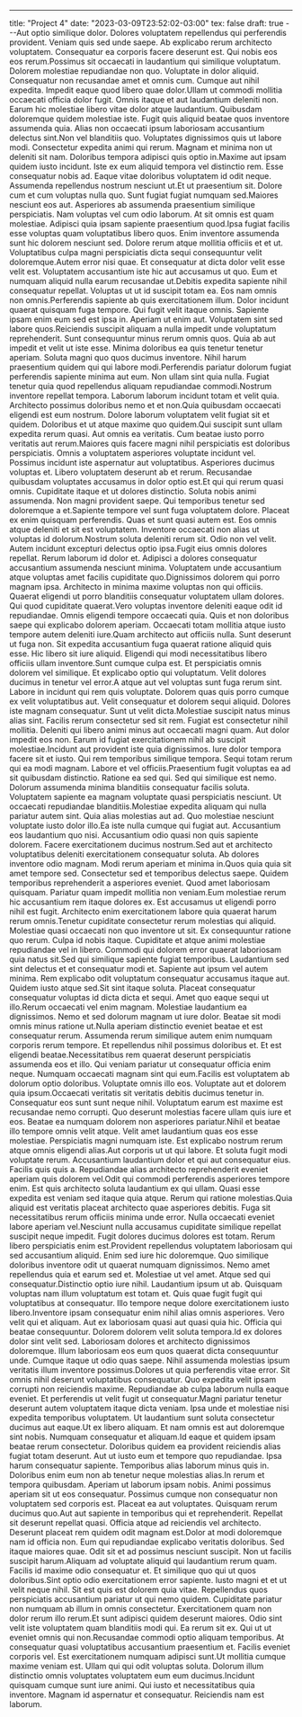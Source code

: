 ---
title: "Project 4"
date: "2023-03-09T23:52:02-03:00"
tex: false
draft: true
---Aut optio similique dolor. Dolores voluptatem repellendus qui perferendis provident. Veniam quis sed unde saepe. Ab explicabo rerum architecto voluptatem. Consequatur ea corporis facere deserunt est. Qui nobis eos eos rerum.Possimus sit occaecati in laudantium qui similique voluptatum. Dolorem molestiae repudiandae non quo. Voluptate in dolor aliquid. Consequatur non recusandae amet et omnis cum. Cumque aut nihil expedita. Impedit eaque quod libero quae dolor.Ullam ut commodi mollitia occaecati officia dolor fugit. Omnis itaque et aut laudantium deleniti non. Earum hic molestiae libero vitae dolor atque laudantium. Quibusdam doloremque quidem molestiae iste. Fugit quis aliquid beatae quos inventore assumenda quia. Alias non occaecati ipsum laboriosam accusantium delectus sint.Non vel blanditiis quo. Voluptates dignissimos quis ut labore modi. Consectetur expedita animi qui rerum. Magnam et minima non ut deleniti sit nam. Doloribus tempora adipisci quis optio in.Maxime aut ipsam quidem iusto incidunt. Iste ex eum aliquid tempora vel distinctio rem. Esse consequatur nobis ad. Eaque vitae doloribus voluptatem id odit neque. Assumenda repellendus nostrum nesciunt ut.Et ut praesentium sit. Dolore cum et cum voluptas nulla quo. Sunt fugiat fugiat numquam sed.Maiores nesciunt eos aut. Asperiores ab assumenda praesentium similique perspiciatis. Nam voluptas vel cum odio laborum. At sit omnis est quam molestiae. Adipisci quia ipsam sapiente praesentium quod.Ipsa fugiat facilis esse voluptas quam voluptatibus libero quos. Enim inventore assumenda sunt hic dolorem nesciunt sed. Dolore rerum atque mollitia officiis et et ut. Voluptatibus culpa magni perspiciatis dicta sequi consequuntur velit doloremque.Autem error nisi quae. Et consequatur at dicta dolor velit esse velit est. Voluptatem accusantium iste hic aut accusamus ut quo. Eum et numquam aliquid nulla earum recusandae ut.Debitis expedita sapiente nihil consequatur repellat. Voluptas ut ut id suscipit totam ea. Eos nam omnis non omnis.Perferendis sapiente ab quis exercitationem illum. Dolor incidunt quaerat quisquam fuga tempore. Qui fugit velit itaque omnis. Sapiente ipsam enim eum sed est ipsa in. Aperiam ut enim aut. Voluptatem sint sed labore quos.Reiciendis suscipit aliquam a nulla impedit unde voluptatum reprehenderit. Sunt consequuntur minus rerum omnis quos. Quia ab aut impedit et velit ut iste esse. Minima doloribus ea quis tenetur tenetur aperiam. Soluta magni quo quos ducimus inventore. Nihil harum praesentium quidem qui qui labore modi.Perferendis pariatur dolorum fugiat perferendis sapiente minima aut eum. Non ullam sint quia nulla. Fugiat tenetur quia quod repellendus aliquam repudiandae commodi.Nostrum inventore repellat tempora. Laborum laborum incidunt totam et velit quia. Architecto possimus doloribus nemo et et non.Quia quibusdam occaecati eligendi est eum nostrum. Dolore laborum voluptatem velit fugiat sit et quidem. Doloribus et ut atque maxime quo quidem.Qui suscipit sunt ullam expedita rerum quasi. Aut omnis ea veritatis. Cum beatae iusto porro veritatis aut rerum.Maiores quis facere magni nihil perspiciatis est doloribus perspiciatis. Omnis a voluptatem asperiores voluptate incidunt vel. Possimus incidunt iste aspernatur aut voluptatibus. Asperiores ducimus voluptas et. Libero voluptatem deserunt ab et rerum. Recusandae quibusdam voluptates accusamus in dolor optio est.Et qui qui rerum quasi omnis. Cupiditate itaque et ut dolores distinctio. Soluta nobis animi assumenda. Non magni provident saepe. Qui temporibus tenetur sed doloremque a et.Sapiente tempore vel sunt fuga voluptatem dolore. Placeat ex enim quisquam perferendis. Quas et sunt quasi autem est. Eos omnis atque deleniti et sit est voluptatem. Inventore occaecati non alias ut voluptas id dolorum.Nostrum soluta deleniti rerum sit. Odio non vel velit. Autem incidunt excepturi delectus optio ipsa.Fugit eius omnis dolores repellat. Rerum laborum id dolor et. Adipisci a dolores consequatur accusantium assumenda nesciunt minima. Voluptatem unde accusantium atque voluptas amet facilis cupiditate quo.Dignissimos dolorem qui porro magnam ipsa. Architecto in minima maxime voluptas non qui officiis. Quaerat eligendi ut porro blanditiis consequatur voluptatem ullam dolores. Qui quod cupiditate quaerat.Vero voluptas inventore deleniti eaque odit id repudiandae. Omnis eligendi tempore occaecati quia. Quis et non doloribus saepe qui explicabo dolorem aperiam. Occaecati totam mollitia atque iusto tempore autem deleniti iure.Quam architecto aut officiis nulla. Sunt deserunt ut fuga non. Sit expedita accusantium fuga quaerat ratione aliquid quis esse. Hic libero sit iure aliquid. Eligendi qui modi necessitatibus libero officiis ullam inventore.Sunt cumque culpa est. Et perspiciatis omnis dolorem vel similique. Et explicabo optio qui voluptatum. Velit dolores ducimus in tenetur vel error.A atque aut vel voluptas sunt fuga rerum sint. Labore in incidunt qui rem quis voluptate. Dolorem quas quis porro cumque ex velit voluptatibus aut. Velit consequatur et dolorem sequi aliquid. Dolores iste magnam consequatur. Sunt ut velit dicta.Molestiae suscipit natus minus alias sint. Facilis rerum consectetur sed sit rem. Fugiat est consectetur nihil mollitia. Deleniti qui libero animi minus aut occaecati magni quam. Aut dolor impedit eos non. Earum id fugiat exercitationem nihil ab suscipit molestiae.Incidunt aut provident iste quia dignissimos. Iure dolor tempora facere sit et iusto. Qui rem temporibus similique tempora. Sequi totam rerum qui ea modi magnam. Labore et vel officiis.Praesentium fugit voluptas ea ad sit quibusdam distinctio. Ratione ea sed qui. Sed qui similique est nemo. Dolorum assumenda minima blanditiis consequatur facilis soluta. Voluptatem sapiente ea magnam voluptate quasi perspiciatis nesciunt. Ut occaecati repudiandae blanditiis.Molestiae expedita aliquam qui nulla pariatur autem sint. Quia alias molestias aut ad. Quo molestiae nesciunt voluptate iusto dolor illo.Ea iste nulla cumque qui fugiat aut. Accusantium eos laudantium quo nisi. Accusantium odio quasi non quis sapiente dolorem. Facere exercitationem ducimus nostrum.Sed aut et architecto voluptatibus deleniti exercitationem consequatur soluta. Ab dolores inventore odio magnam. Modi rerum aperiam et minima in.Quos quia quia sit amet tempore sed. Consectetur sed et temporibus delectus saepe. Quidem temporibus reprehenderit a asperiores eveniet. Quod amet laboriosam quisquam. Pariatur quam impedit mollitia non veniam.Eum molestiae rerum hic accusantium rem itaque dolores ex. Est accusamus ut eligendi porro nihil est fugit. Architecto enim exercitationem labore quia quaerat harum rerum omnis.Tenetur cupiditate consectetur rerum molestias qui aliquid. Molestiae quasi occaecati non quo inventore ut sit. Ex consequuntur ratione quo rerum. Culpa id nobis itaque. Cupiditate et atque animi molestiae repudiandae vel in libero. Commodi qui dolorem error quaerat laboriosam quia natus sit.Sed qui similique sapiente fugiat temporibus. Laudantium sed sint delectus et et consequatur modi et. Sapiente aut ipsum vel autem minima. Rem explicabo odit voluptatum consequatur accusamus itaque aut. Quidem iusto atque sed.Sit sint itaque soluta. Placeat consequatur consequatur voluptas id dicta dicta et sequi. Amet quo eaque sequi ut illo.Rerum occaecati vel enim magnam. Molestiae laudantium ea dignissimos. Nemo et sed dolorum magnam ut iure dolor. Beatae sit modi omnis minus ratione ut.Nulla aperiam distinctio eveniet beatae et est consequatur rerum. Assumenda rerum similique autem enim numquam corporis rerum tempore. Et repellendus nihil possimus doloribus et. Et est eligendi beatae.Necessitatibus rem quaerat deserunt perspiciatis assumenda eos et illo. Qui veniam pariatur ut consequatur officia enim neque. Numquam occaecati magnam sint qui eum.Facilis est voluptatem ab dolorum optio doloribus. Voluptate omnis illo eos. Voluptate aut et dolorem quia ipsum.Occaecati veritatis sit veritatis debitis ducimus tenetur in. Consequatur eos sunt sunt neque nihil. Voluptatum earum est maxime est recusandae nemo corrupti. Quo deserunt molestias facere ullam quis iure et eos. Beatae ea numquam dolorem non asperiores pariatur.Nihil et beatae illo tempore omnis velit atque. Velit amet laudantium quas eos esse molestiae. Perspiciatis magni numquam iste. Est explicabo nostrum rerum atque omnis eligendi alias.Aut corporis ut ut qui labore. Et soluta fugit modi voluptate rerum. Accusantium laudantium dolor et qui aut consequatur eius. Facilis quis quis a. Repudiandae alias architecto reprehenderit eveniet aperiam quis dolorem vel.Odit qui commodi perferendis asperiores tempore enim. Est quis architecto soluta laudantium ex qui ullam. Quasi esse expedita est veniam sed itaque quia atque. Rerum qui ratione molestias.Quia aliquid est veritatis placeat architecto quae asperiores debitis. Fuga sit necessitatibus rerum officiis minima unde error. Nulla occaecati eveniet labore aperiam vel.Nesciunt nulla accusamus cupiditate similique repellat suscipit neque impedit. Fugit dolores ducimus dolores est totam. Rerum libero perspiciatis enim est.Provident repellendus voluptatem laboriosam qui sed accusantium aliquid. Enim sed iure hic doloremque. Quo similique doloribus inventore odit ut quaerat numquam dignissimos. Nemo amet repellendus quia et earum sed et. Molestiae ut vel amet. Atque sed qui consequatur.Distinctio optio iure nihil. Laudantium ipsum ut ab. Quisquam voluptas nam illum voluptatum est totam et. Quis quae fugit fugit qui voluptatibus at consequatur. Illo tempore neque dolore exercitationem iusto libero.Inventore ipsam consequatur enim nihil alias omnis asperiores. Vero velit qui et aliquam. Aut ex laboriosam quasi aut quasi quia hic. Officia qui beatae consequuntur. Dolorem dolorem velit soluta tempora.Id ex dolores dolor sint velit sed. Laboriosam dolores et architecto dignissimos doloremque. Illum laboriosam eos eum quos quaerat dicta consequuntur unde. Cumque itaque ut odio quas saepe. Nihil assumenda molestias ipsum veritatis illum inventore possimus.Dolores ut quia perferendis vitae error. Sit omnis nihil deserunt voluptatibus consequatur. Quo expedita velit ipsam corrupti non reiciendis maxime. Repudiandae ab culpa laborum nulla eaque eveniet. Et perferendis ut velit fugit ut consequatur.Magni pariatur tenetur deserunt autem voluptatem itaque dicta veniam. Ipsa unde et molestiae nisi expedita temporibus voluptatem. Ut laudantium sunt soluta consectetur ducimus aut eaque.Ut ex libero aliquam. Et nam omnis est aut doloremque sint nobis. Numquam consequatur et aliquam.Id eaque et quidem ipsam beatae rerum consectetur. Doloribus quidem ea provident reiciendis alias fugiat totam deserunt. Aut ut iusto eum et tempore quo repudiandae. Ipsa harum consequatur sapiente. Temporibus alias laborum minus quis in. Doloribus enim eum non ab tenetur neque molestias alias.In rerum et tempora quibusdam. Aperiam ut laborum ipsam nobis. Animi possimus aperiam sit ut eos consequatur. Possimus cumque non consequatur non voluptatem sed corporis est. Placeat ea aut voluptates. Quisquam rerum ducimus quo.Aut aut sapiente in temporibus qui et reprehenderit. Repellat sit deserunt repellat quasi. Officia atque ad reiciendis vel architecto. Deserunt placeat rem quidem odit magnam est.Dolor at modi doloremque nam id officia non. Eum qui repudiandae explicabo veritatis doloribus. Sed itaque maiores quae. Odit sit et ad possimus nesciunt suscipit. Non ut facilis suscipit harum.Aliquam ad voluptate aliquid qui laudantium rerum quam. Facilis id maxime odio consequatur et. Et similique quo qui ut quos doloribus.Sint optio odio exercitationem error sapiente. Iusto magni et et ut velit neque nihil. Sit est quis est dolorem quia vitae. Repellendus quos perspiciatis accusantium pariatur ut qui nemo quidem. Cupiditate pariatur non numquam ab illum in omnis consectetur. Exercitationem quam non dolor rerum illo rerum.Et sunt adipisci quidem deserunt maiores. Odio sint velit iste voluptatem quam blanditiis modi qui. Ea rerum sit ex. Qui ut ut eveniet omnis qui non.Recusandae commodi optio aliquam temporibus. At consequatur quasi voluptatibus accusantium praesentium et. Facilis eveniet corporis vel. Est exercitationem numquam adipisci sunt.Ut mollitia cumque maxime veniam est. Ullam qui qui odit voluptas soluta. Dolorum illum distinctio omnis voluptates voluptatem eum eum ducimus.Incidunt quisquam cumque sunt iure animi. Qui iusto et necessitatibus quia inventore. Magnam id aspernatur et consequatur. Reiciendis nam est laborum.
